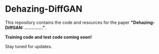 # Dehazing-DiffGAN

This repository contains the code and resources for the paper **"Dehazing-DiffGAN: ............."**. 

**Training code and test code coming soon!**

Stay tuned for updates.


